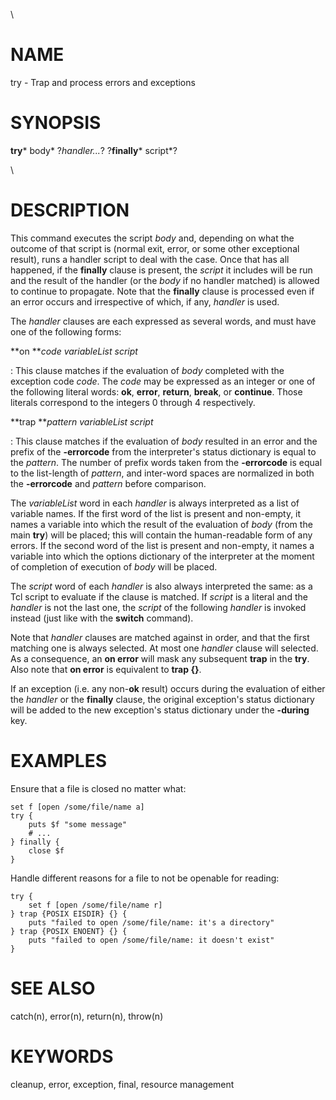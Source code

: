 \

# NAME

try - Trap and process errors and exceptions

# SYNOPSIS

**try*** body* ?*handler\...*? ?**finally*** script*?

\

# DESCRIPTION

This command executes the script *body* and, depending on what the
outcome of that script is (normal exit, error, or some other exceptional
result), runs a handler script to deal with the case. Once that has all
happened, if the **finally** clause is present, the *script* it includes
will be run and the result of the handler (or the *body* if no handler
matched) is allowed to continue to propagate. Note that the **finally**
clause is processed even if an error occurs and irrespective of which,
if any, *handler* is used.

The *handler* clauses are each expressed as several words, and must have
one of the following forms:

**on ***code variableList script*

:   This clause matches if the evaluation of *body* completed with the
    exception code *code*. The *code* may be expressed as an integer or
    one of the following literal words: **ok**, **error**, **return**,
    **break**, or **continue**. Those literals correspond to the
    integers 0 through 4 respectively.

**trap ***pattern variableList script*

:   This clause matches if the evaluation of *body* resulted in an error
    and the prefix of the **-errorcode** from the interpreter\'s status
    dictionary is equal to the *pattern*. The number of prefix words
    taken from the **-errorcode** is equal to the list-length of
    *pattern*, and inter-word spaces are normalized in both the
    **-errorcode** and *pattern* before comparison.

The *variableList* word in each *handler* is always interpreted as a
list of variable names. If the first word of the list is present and
non-empty, it names a variable into which the result of the evaluation
of *body* (from the main **try**) will be placed; this will contain the
human-readable form of any errors. If the second word of the list is
present and non-empty, it names a variable into which the options
dictionary of the interpreter at the moment of completion of execution
of *body* will be placed.

The *script* word of each *handler* is also always interpreted the same:
as a Tcl script to evaluate if the clause is matched. If *script* is a
literal and the *handler* is not the last one, the *script* of the
following *handler* is invoked instead (just like with the **switch**
command).

Note that *handler* clauses are matched against in order, and that the
first matching one is always selected. At most one *handler* clause will
selected. As a consequence, an **on error** will mask any subsequent
**trap** in the **try**. Also note that **on error** is equivalent to
**trap {}**.

If an exception (i.e. any non-**ok** result) occurs during the
evaluation of either the *handler* or the **finally** clause, the
original exception\'s status dictionary will be added to the new
exception\'s status dictionary under the **-during** key.

# EXAMPLES

Ensure that a file is closed no matter what:

    set f [open /some/file/name a]
    try {
        puts $f "some message"
        # ...
    } finally {
        close $f
    }

Handle different reasons for a file to not be openable for reading:

    try {
        set f [open /some/file/name r]
    } trap {POSIX EISDIR} {} {
        puts "failed to open /some/file/name: it's a directory"
    } trap {POSIX ENOENT} {} {
        puts "failed to open /some/file/name: it doesn't exist"
    }

# SEE ALSO

catch(n), error(n), return(n), throw(n)

# KEYWORDS

cleanup, error, exception, final, resource management
